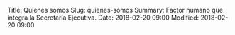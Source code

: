 Title: Quienes somos
Slug: quienes-somos
Summary: Factor humano que integra la Secretaría Ejecutiva.
Date: 2018-02-20 09:00
Modified: 2018-02-20 09:00
